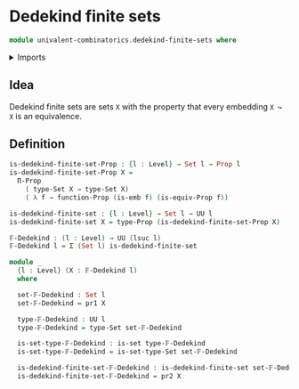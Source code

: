 # Dedekind finite sets

```agda
module univalent-combinatorics.dedekind-finite-sets where
```

<details><summary>Imports</summary>
```agda
open import foundation.dependent-pair-types
open import foundation.embeddings
open import foundation.equivalences
open import foundation.propositions
open import foundation.sets
open import foundation.universe-levels
```
</details>

## Idea

Dedekind finite sets are sets `X` with the property that every embedding `X ↪ X` is an equivalence.

## Definition

```agda
is-dedekind-finite-set-Prop : {l : Level} → Set l → Prop l
is-dedekind-finite-set-Prop X =
  Π-Prop
    ( type-Set X → type-Set X)
    ( λ f → function-Prop (is-emb f) (is-equiv-Prop f))

is-dedekind-finite-set : {l : Level} → Set l → UU l
is-dedekind-finite-set X = type-Prop (is-dedekind-finite-set-Prop X)

𝔽-Dedekind : (l : Level) → UU (lsuc l)
𝔽-Dedekind l = Σ (Set l) is-dedekind-finite-set

module _
  {l : Level} (X : 𝔽-Dedekind l)
  where

  set-𝔽-Dedekind : Set l
  set-𝔽-Dedekind = pr1 X

  type-𝔽-Dedekind : UU l
  type-𝔽-Dedekind = type-Set set-𝔽-Dedekind

  is-set-type-𝔽-Dedekind : is-set type-𝔽-Dedekind
  is-set-type-𝔽-Dedekind = is-set-type-Set set-𝔽-Dedekind

  is-dedekind-finite-set-𝔽-Dedekind : is-dedekind-finite-set set-𝔽-Dedekind
  is-dedekind-finite-set-𝔽-Dedekind = pr2 X
```
